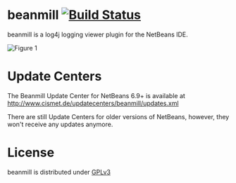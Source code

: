 beanmill [![Build Status](http://ci.cismet.de/buildStatus/icon?job=beanmill)](https://ci.cismet.de/job/beanmill/)
========

beanmill is a log4j logging viewer plugin for the NetBeans IDE.

![Figure 1](http://www.cismet.de/images/beanmillSmall.png)

Update Centers
=============

The Beanmill Update Center for NetBeans 6.9+ is available at http://www.cismet.de/updatecenters/beanmill/updates.xml

There are still Update Centers for older versions of NetBeans, however, they won't receive any updates anymore.

License
=======

beanmill is distributed under [GPLv3](https://github.com/cismet/beanmill/blob/dev/src/main/license/gpl-3.0.txt)

